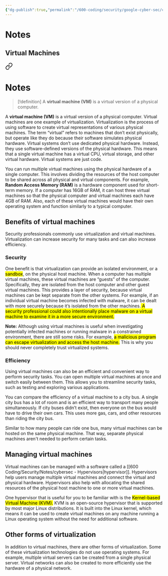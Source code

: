 ```yaml
---
{"dg-publish":true,"permalink":"/600-coding/security/google-cyber-sec/cybersec-tools-of-the-trade-mod-1/","tags":["CyberSecurity"]}
---
```


# Notes
## Virtual Machines

<div class="transclusion internal-embed is-loaded"><a class="markdown-embed-link" href="/600-coding/security/google-cyber-sec/cybersec-virtual-machines/" aria-label="Open link"><svg xmlns="http://www.w3.org/2000/svg" width="24" height="24" viewBox="0 0 24 24" fill="none" stroke="currentColor" stroke-width="2" stroke-linecap="round" stroke-linejoin="round" class="svg-icon lucide-link"><path d="M10 13a5 5 0 0 0 7.54.54l3-3a5 5 0 0 0-7.07-7.07l-1.72 1.71"></path><path d="M14 11a5 5 0 0 0-7.54-.54l-3 3a5 5 0 0 0 7.07 7.07l1.71-1.71"></path></svg></a><div class="markdown-embed">




# Notes
> [!definition] 
> A **virtual machine (VM)** is a virtual version of a physical computer.


A **virtual machine (VM)** is a virtual version of a physical computer. Virtual machines are one example of virtualization. Virtualization is the process of using software to create virtual representations of various physical machines. The term “virtual” refers to machines that don’t exist physically, but operate like they do because their software simulates physical hardware. Virtual systems don’t use dedicated physical hardware. Instead, they use software-defined versions of the physical hardware. This means that a single virtual machine has a virtual CPU, virtual storage, and other virtual hardware. Virtual systems are just code.

You can run multiple virtual machines using the physical hardware of a single computer. This involves dividing the resources of the host computer to be shared across all physical and virtual components. For example, **Random Access Memory (RAM)** is a hardware component used for short-term memory. If a computer has 16GB of RAM, it can host three virtual machines so that the physical computer and virtual machines each have 4GB of RAM. Also, each of these virtual machines would have their own operating system and function similarly to a typical computer.
## Benefits of virtual machines

Security professionals commonly use virtualization and virtual machines. Virtualization can increase security for many tasks and can also increase efficiency.
### Security

One benefit is that virtualization can provide an isolated environment, or a <mark class="hltr-cyan">sandbox</mark>, on the physical host machine. When a computer has multiple virtual machines, these virtual machines are “guests” of the computer. Specifically, they are isolated from the host computer and other guest virtual machines. This provides a layer of security, because virtual machines can be kept separate from the other systems. For example, if an individual virtual machine becomes infected with malware, it can be dealt with more securely because it’s isolated from the other machines.<mark class="hltr-blue"> A security professional could also intentionally place malware on a virtual machine to examine it in a more secure environment.</mark>

**Note:** Although using virtual machines is useful when investigating potentially infected machines or running malware in a constrained environment, there are still some risks. For example, <mark class="hltr-red">a malicious program can escape virtualization and access the host machine.</mark> This is why you should never completely trust virtualized systems.
### Efficiency

Using virtual machines can also be an efficient and convenient way to perform security tasks. You can open multiple virtual machines at once and switch easily between them. This allows you to streamline security tasks, such as testing and exploring various applications.

You can compare the efficiency of a virtual machine to a city bus. A single city bus has a lot of room and is an efficient way to transport many people simultaneously. If city buses didn’t exist, then everyone on the bus would have to drive their own cars. This uses more gas, cars, and other resources than riding the city bus. 

Similar to how many people can ride one bus, many virtual machines can be hosted on the same physical machine. That way, separate physical machines aren't needed to perform certain tasks.
## Managing virtual machines

Virtual machines can be managed with a software called a [[600 Coding/Security/Notes/cybersec - Hypervisors\|hypervisor]]. Hypervisors help users manage multiple virtual machines and connect the virtual and physical hardware. Hypervisors also help with allocating the shared resources of the physical host machine to one or more virtual machines.

One hypervisor that is useful for you to be familiar with is the <mark class="hltr-yellow">Kernel-based Virtual Machine (KVM).</mark> KVM is an open-source hypervisor that is supported by most major Linux distributions. It is built into the Linux kernel, which means it can be used to create virtual machines on any machine running a Linux operating system without the need for additional software.

## Other forms of virtualization

In addition to virtual machines, there are other forms of virtualization. Some of these virtualization technologies do not use operating systems. For example, multiple virtual servers can be created from a single physical server. Virtual networks can also be created to more efficiently use the hardware of a physical network.



</div></div>


